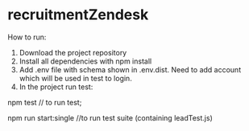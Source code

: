 # recruitmentZendesk
How to run:
1. Download the project repository
2. Install all dependencies with npm install
3. Add .env file with schema shown in .env.dist. Need to add account which will be used in test to login.
4. In the project run test:

npm test // to run test;

npm run start:single //to run test suite (containing leadTest.js)

